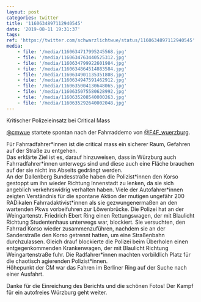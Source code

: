 ```yaml
---
layout: post
categories: twitter
title: '1160634897112940545'
date: '2019-08-11 19:31:37'
tags: 
ref: 'https://twitter.com/schwarzlichtwue/status/1160634897112940545'
media:
    - file: '/media/1160634717995245568.jpg'
    - file: '/media/1160634763440525312.jpg'
    - file: '/media/1160634799922601984.jpg'
    - file: '/media/1160634864514883584.jpg'
    - file: '/media/1160634901135351808.jpg'
    - file: '/media/1160634947591462912.jpg'
    - file: '/media/1160635004130648065.jpg'
    - file: '/media/1160635075580628992.jpg'
    - file: '/media/1160635208540000263.jpg'
    - file: '/media/1160635292640002048.jpg'
---
```

Kritischer Polizeieinsatz bei Critical Mass



[@cmwue](https://twitter.com/cmwue) startete spontan nach der Fahrraddemo von [@F4F_wuerzburg](https://twitter.com/F4F_wuerzburg). 

Für Fahrradfahrer\*innen ist die critical mass ein sicherer Raum, Gefahren auf der Straße zu entgehen.  
Das erklärte Ziel ist es, darauf hinzuweisen, dass in Würzburg auch Fahrradfahrer\*innen unterwegs sind und diese auch eine Fläche brauchen auf der sie nicht ins Abseits gedrängt werden.  
An der Dallenberg Bundesstraße haben die Polizist\*innen den Korso gestoppt um ihn wieder Richtung Innenstadt zu lenken, da sie sich angeblich verkehrswidrig verhalten haben. 
Viele der Autofahrer\*innen zeigten Verständnis für die spontane Aktion der mutigen ungefähr 200 RADikalen Fahrradaktivist\*innen als sie gezwungenermaßen an den wartenden Pkws vorbeifuhren zur Löwenbrücke. 
Die Polizei hat an der Weingartenstr. Friedrich Ebert Ring einen Rettungswagen, der mit Blaulicht Richtung Studentenhaus unterwegs war, blockiert. 
Sie versuchten, den Fahrrad Korso wieder zusammenzuführen, nachdem sie an der Sanderstraße den Korso getrennt hatten, um eine Straßenbahn durchzulassen. 
Gleich drauf blockierte die Polizei beim Überholen einen entgegenkommenden Krankenwagen, der mit Blaulicht Richtung Weingartenstraße fuhr. Die Radfahrer\*innen machten vorbildlich Platz für die chaotisch agierenden Polizist\*innen.  
Höhepunkt der CM war das Fahren im Berliner Ring auf der Suche nach einer Ausfahrt.



Danke für die Einreichung des Berichts und die schönen Fotos! Der Kampf für ein autofreies Würzburg geht weiter.  
